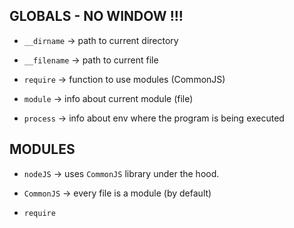 ## GLOBALS - NO WINDOW !!!

- `__dirname` $\to$ path to current directory

- `__filename` $\to$ path to current file

- `require` $\to$ function to use modules (CommonJS)

- `module` $\to$ info about current module (file)

- `process` $\to$ info about env where the program is being executed

## MODULES

- `nodeJS` $\to$ uses `CommonJS` library under the hood.

- `CommonJS` $\to$ every file is a module (by default)

- `require` 